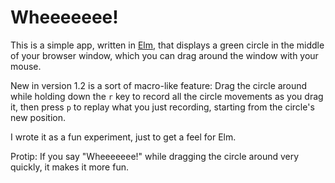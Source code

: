 Wheeeeeee!
==========

This is a simple app, written in [Elm](http://elm-lang.org),
that displays a green circle in the middle of your browser
window, which you can drag around the window with your mouse.

New in version 1.2 is a sort of macro-like feature: Drag the
circle around while holding down the `r` key to record all the
circle movements as you drag it, then press `p` to replay what
you just recording, starting from the circle's new position.

I wrote it as a fun experiment, just to get a feel for Elm.

Protip: If you say "Wheeeeeee!" while dragging the circle
around very quickly, it makes it more fun.
